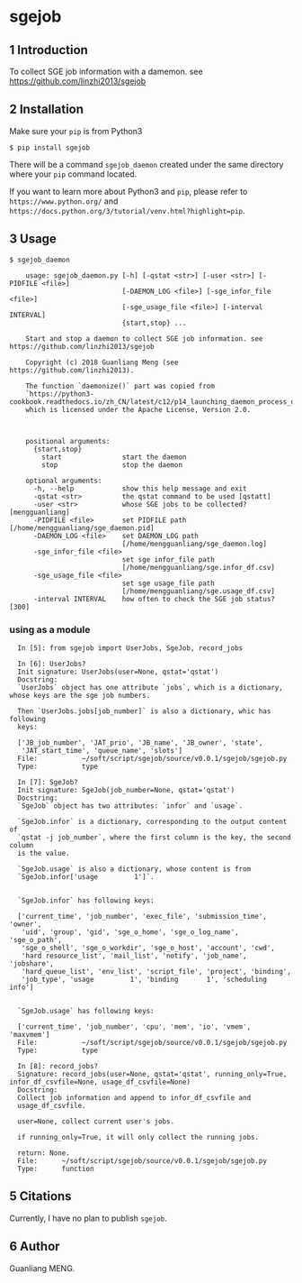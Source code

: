 # sgejob

## 1 Introduction
To collect SGE job information with a damemon. see https://github.com/linzhi2013/sgejob

## 2 Installation

Make sure your `pip` is from Python3

    $ pip install sgejob

There will be a command `sgejob_daemon` created under the same directory where your `pip` command located.


If you want to learn more about Python3 and `pip`, please refer to `https://www.python.org/` and `https://docs.python.org/3/tutorial/venv.html?highlight=pip`.

## 3 Usage
	
	$ sgejob_daemon

        usage: sgejob_daemon.py [-h] [-qstat <str>] [-user <str>] [-PIDFILE <file>]
                                [-DAEMON_LOG <file>] [-sge_infor_file <file>]
                                [-sge_usage_file <file>] [-interval INTERVAL]
                                {start,stop} ...

        Start and stop a daemon to collect SGE job information. see https://github.com/linzhi2013/sgejob

        Copyright (c) 2018 Guanliang Meng (see https://github.com/linzhi2013).

        The function `daemonize()` part was copied from
        `https://python3-cookbook.readthedocs.io/zh_CN/latest/c12/p14_launching_daemon_process_on_unix.html`,
        which is licensed under the Apache License, Version 2.0.



        positional arguments:
          {start,stop}
            start               start the daemon
            stop                stop the daemon

        optional arguments:
          -h, --help            show this help message and exit
          -qstat <str>          the qstat command to be used [qstatt]
          -user <str>           whose SGE jobs to be collected? [mengguanliang]
          -PIDFILE <file>       set PIDFILE path [/home/mengguanliang/sge_daemon.pid]
          -DAEMON_LOG <file>    set DAEMON_LOG path
                                [/home/mengguanliang/sge_daemon.log]
          -sge_infor_file <file>
                                set sge infor_file path
                                [/home/mengguanliang/sge.infor_df.csv]
          -sge_usage_file <file>
                                set sge usage_file path
                                [/home/mengguanliang/sge.usage_df.csv]
          -interval INTERVAL    how often to check the SGE job status? [300]

### using as a module


      In [5]: from sgejob import UserJobs, SgeJob, record_jobs

      In [6]: UserJobs?
      Init signature: UserJobs(user=None, qstat='qstat')
      Docstring:
      `UserJobs` object has one attribute `jobs`, which is a dictionary, whose keys are the sge job numbers.

      Then `UserJobs.jobs[job_number]` is also a dictionary, whic has following
      keys:

      ['JB_job_number', 'JAT_prio', 'JB_name', 'JB_owner', 'state',
       'JAT_start_time', 'queue_name', 'slots']
      File:           ~/soft/script/sgejob/source/v0.0.1/sgejob/sgejob.py
      Type:           type

      In [7]: SgeJob?
      Init signature: SgeJob(job_number=None, qstat='qstat')
      Docstring:
      `SgeJob` object has two attributes: `infor` and `usage`.

      `SgeJob.infor` is a dictionary, corresponding to the output content of
      `qstat -j job_number`, where the first column is the key, the second column
      is the value.

      `SgeJob.usage` is also a dictionary, whose content is from
      `SgeJob.infor['usage         1']`.


      `SgeJob.infor` has following keys:

      ['current_time', 'job_number', 'exec_file', 'submission_time', 'owner',
       'uid', 'group', 'gid', 'sge_o_home', 'sge_o_log_name', 'sge_o_path',
       'sge_o_shell', 'sge_o_workdir', 'sge_o_host', 'account', 'cwd',
       'hard resource_list', 'mail_list', 'notify', 'job_name', 'jobshare',
       'hard_queue_list', 'env_list', 'script_file', 'project', 'binding',
       'job_type', 'usage         1', 'binding       1', 'scheduling info']


      `SgeJob.usage` has following keys:

      ['current_time', 'job_number', 'cpu', 'mem', 'io', 'vmem', 'maxvmem']
      File:           ~/soft/script/sgejob/source/v0.0.1/sgejob/sgejob.py
      Type:           type

      In [8]: record_jobs?
      Signature: record_jobs(user=None, qstat='qstat', running_only=True, infor_df_csvfile=None, usage_df_csvfile=None)
      Docstring:
      Collect job information and append to infor_df_csvfile and
      usage_df_csvfile.

      user=None, collect current user's jobs.

      if running_only=True, it will only collect the running jobs.

      return: None.
      File:      ~/soft/script/sgejob/source/v0.0.1/sgejob/sgejob.py
      Type:      function


## 5 Citations
Currently, I have no plan to publish `sgejob`.

## 6 Author

Guanliang MENG.



